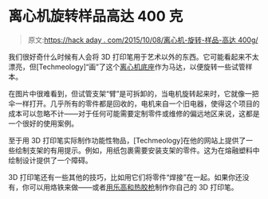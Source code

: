 # 离心机旋转样品高达 400 克

> 原文:[https://hack aday . com/2015/10/08/离心机-旋转-样品-高达 400g/](https://hackaday.com/2015/10/08/centrifuge-spins-samples-up-to-400g/)

我们很好奇什么时候有人会将 3D 打印笔用于艺术以外的东西。它可能看起来不太漂亮，但[Techmeology]“画”了这个[离心机底座](http://techmeology.co.uk/centrifuge/)作为马达，以便旋转一些试管样本。

在图片中很难看到，但试管支架“臂”是可拆卸的，当电机旋转起来时，它就像一把伞一样打开。几乎所有的零件都是回收的，电机来自一个旧电器，使得这个项目的成本可以忽略不计——对于任何可能需要定制零件或维修的偏远地区来说，这都是一个很好的使用案例。

至于用 3D 打印笔实际制作功能性物品，[Techmeology]在他的网站上提供了一些绘制支架的有用提示。例如，用纸包裹需要安装支架的零件。这为在熔融塑料中绘制设计提供了一个障碍。

3D 打印笔还有一些其他的技巧，比如用它们将零件“焊接”在一起。如果你还没有，你可以用烙铁来做——或者[用乐高和热胶枪](https://hackaday.com/2015/03/13/lego-based-3doodler-uses-regular-filament/)制作你自己的 3D 打印笔。